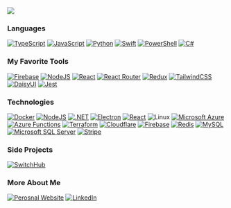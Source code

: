 <img src="https://raw.githubusercontent.com/deanlongstaff/deanlongstaff/main/bartSimpson.gif" style="vertical-align: top;" />

###  Languages
[![TypeScript](https://img.shields.io/badge/TypeScript-3178C6?logo=typescript&logoColor=fff)](https://www.typescriptlang.org/)
[![JavaScript](https://img.shields.io/badge/JavaScript-F7DF1E?logo=javascript&logoColor=000)](https://javascript.info/)
[![Python](https://img.shields.io/badge/Python-3776AB?logo=python&logoColor=fff)](https://www.python.org/)
[![Swift](https://img.shields.io/badge/Swift-F54A2A?logo=swift&logoColor=white)](https://www.swift.org/)
[![PowerShell](https://img.shields.io/badge/-PowerShell-blue?&logo=PowerShell)](https://learn.microsoft.com/en-us/powershell/)
[![C#](https://custom-icon-badges.demolab.com/badge/C%23-%23239120.svg?logo=cshrp&logoColor=white)](https://learn.microsoft.com/en-us/dotnet/csharp/)

###  My Favorite Tools
[![Firebase](https://img.shields.io/badge/Firebase-039BE5?logo=Firebase&logoColor=white)](https://firebase.google.com/)
[![NodeJS](https://img.shields.io/badge/Node.js-6DA55F?logo=node.js&logoColor=white)](https://nodejs.org/en)
[![React](https://img.shields.io/badge/React-%2320232a.svg?logo=react&logoColor=%2361DAFB)](https://react.dev/)
[![React Router](https://img.shields.io/badge/React_Router-CA4245?logo=react-router&logoColor=white)](https://reactrouter.com/)
[![Redux](https://img.shields.io/badge/Redux-764ABC?logo=redux&logoColor=fff)](https://redux.js.org/)
[![TailwindCSS](https://img.shields.io/badge/Tailwind%20CSS-%2338B2AC.svg?logo=tailwind-css&logoColor=white)](https://tailwindcss.com/)
[![DaisyUI](https://img.shields.io/badge/DaisyUI-5A0EF8?logo=daisyui&logoColor=fff)](https://daisyui.com/)
[![Jest](https://img.shields.io/badge/Jest-C21325?logo=jest&logoColor=fff)](https://jestjs.io/)

### Technologies
[![Docker](https://img.shields.io/badge/Docker-2496ED?logo=docker&logoColor=fff)](https://www.docker.com/)
[![NodeJS](https://img.shields.io/badge/Node.js-6DA55F?logo=node.js&logoColor=white)](https://nodejs.org/en)
[![.NET](https://img.shields.io/badge/.NET-512BD4?logo=dotnet&logoColor=fff)](https://dotnet.microsoft.com/)
[![Electron](https://img.shields.io/badge/Electron-2B2E3A?logo=electron&logoColor=fff)](https://www.electronjs.org/)
[![React](https://img.shields.io/badge/React-%2320232a.svg?logo=react&logoColor=%2361DAFB)](https://react.dev/)
![Linux](https://img.shields.io/badge/Linux-FCC624?logo=linux&logoColor=black)
[![Microsoft Azure](https://custom-icon-badges.demolab.com/badge/Microsoft%20Azure-0089D6?logo=msazure&logoColor=white)](https://azure.microsoft.com/en-gb)
[![Azure Functions](https://custom-icon-badges.demolab.com/badge/Azure%20Functions-0078D7?logo=azure-functions&logoColor=fff)](https://learn.microsoft.com/en-us/azure/azure-functions/functions-overview)
[![Terraform](https://img.shields.io/badge/Terraform-844FBA?logo=terraform&logoColor=fff)](https://developer.hashicorp.com/terraform)
[![Cloudflare](https://img.shields.io/badge/Cloudflare-F38020?logo=Cloudflare&logoColor=white)](https://www.cloudflare.com/en-gb/)
[![Firebase](https://img.shields.io/badge/Firebase-039BE5?logo=Firebase&logoColor=white)](https://firebase.google.com/)
[![Redis](https://img.shields.io/badge/Redis-%23DD0031.svg?logo=redis&logoColor=white)](https://redis.io/)
[![MySQL](https://img.shields.io/badge/MySQL-4479A1?logo=mysql&logoColor=fff)](https://www.mysql.com/)
[![Microsoft SQL Server](https://custom-icon-badges.demolab.com/badge/Microsoft%20SQL%20Server-CC2927?logo=mssqlserver-white&logoColor=white)](https://www.microsoft.com/en-gb/sql-server)
[![Stripe](https://img.shields.io/badge/Stripe-5851DD?logo=stripe&logoColor=fff)](https://stripe.com/gb)

### Side Projects
[![SwitchHub](https://img.shields.io/badge/SwitchHub-DF70BA?logo=warp&logoColor=fff)](https://switchhub.uk/)


### More About Me
[![Perosnal Website](https://img.shields.io/badge/Personal%20Website-006CFF?logo=safari&logoColor=fff)](https://deanlongstaff.com)
[![LinkedIn](https://custom-icon-badges.demolab.com/badge/LinkedIn-0A66C2?logo=linkedin-white&logoColor=fff)](https://www.linkedin.com/in/dean-longstaff-934023126/)
